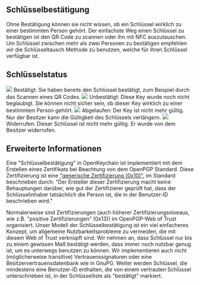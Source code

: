 [//]: # (Beachte: Bitte schreibe jeden Satz in eine eigene Zeile, Transifex wird jede Zeile in ein eigenes Übesetzungsfeld setzen!)

## Schlüsselbestätigung
Ohne Bestätigung können sie nicht wissen, ob ein Schlüssel wirklich zu einer bestimmten Person gehört.
Der einfachste Weg einen Schlüssel zu bestätigen ist den QR Code zu scannen oder ihn mit NFC auszutauschen.
Um Schlüssel zwischen mehr als zwei Personen zu bestätigen empfehlen wir die Schlüsseltausch Methode zu benutzen, welche für ihren Schlüssel verfügbar ist.

## Schlüsselstatus

<img src="status_signature_verified_cutout_24dp"/>  
Bestätigt: Sie haben bereits den Schlüssel bestätigt, zum Beispiel durch das Scannen eines QR Codes.  
<img src="status_signature_unverified_cutout_24dp"/>  
Unbestätigt: Diese Key wurde noch nicht beglaubigt. Sie können nicht sicher sein, ob dieser Key wirklich zu einer bestimmten Person gehört.  
<img src="status_signature_expired_cutout_24dp"/>  
Abgelaufen: Der Key ist nicht mehr gültig. Nur der Besitzer kann die Gültigkeit des Schlüssels verlängern.  
<img src="status_signature_revoked_cutout_24dp"/>  
Widerrufen: Dieser Schlüssel ist nicht mehr gültig. Er wurde von dem Besitzer widerrufen.

## Erweiterte Informationen
Eine "Schlüsselbestätigung" in OpenKeychain ist implementiert mit dem Erstellen eines Zertifikats bei Beachtung von dem OpenPGP Standard.
Diese Zertifizierung ist eine ["generische Zertifizierung (0x10)"](http://tools.ietf.org/html/rfc4880#section-5.2.1), im Standard beschrieben durch:
"Der Ersteller dieser Zertifizierung macht keine Behauptungen darüber, wie gut der Zertifizierer geprüft hat, dass der Schlüsselinhaber tatsächlich die Person ist, die in der Benutzer-ID beschrieben wird."

Normalerweise sind Zertifizierungen (auch höherer Zertifizierungsniveaus, wie z.B. "positive Zertifizierungen" (0x13)) im OpenPGP-Web of Trust organisiert.
Unser Modell der Schlüsselbestätigung ist ein viel einfacheres Konzept, um allgemeine Nutzbarkeitsprobleme zu vermeiden, die mit diesem Web of Trust verknüpft sind.
Wir nehmen an, dass Schlüssel nur bis zu einem gewissen Maß bestätigt werden, dass immer noch nutzbar genug ist, um es unterwegs benutzen zu können.
Wir implementieren auch nicht (möglicherweise transitive) Vertrauenssignaturen oder eine Besitzervertrauensdatenbank wie in GnuPG.
Weiter werden Schlüssel, die mindestens eine Benutzer-ID enthalten, die von einem vertrauten Schlüssel unterschrieben ist, in der Schlüsselliste als "bestätigt" markiert.